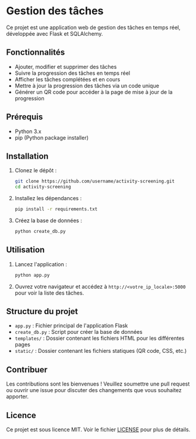 # Gestion des tâches

Ce projet est une application web de gestion des tâches en temps réel, développée avec Flask et SQLAlchemy.

## Fonctionnalités

- Ajouter, modifier et supprimer des tâches
- Suivre la progression des tâches en temps réel
- Afficher les tâches complétées et en cours
- Mettre à jour la progression des tâches via un code unique
- Générer un QR code pour accéder à la page de mise à jour de la progression

## Prérequis

- Python 3.x
- pip (Python package installer)

## Installation

1. Clonez le dépôt :
    ```bash
    git clone https://github.com/username/activity-screening.git
    cd activity-screening
    ```

2. Installez les dépendances :
    ```bash
    pip install -r requirements.txt
    ```

3. Créez la base de données :
    ```bash
    python create_db.py
    ```

## Utilisation

1. Lancez l'application :
    ```bash
    python app.py
    ```

2. Ouvrez votre navigateur et accédez à `http://<votre_ip_locale>:5000` pour voir la liste des tâches.

## Structure du projet

- `app.py` : Fichier principal de l'application Flask
- `create_db.py` : Script pour créer la base de données
- `templates/` : Dossier contenant les fichiers HTML pour les différentes pages
- `static/` : Dossier contenant les fichiers statiques (QR code, CSS, etc.)

## Contribuer

Les contributions sont les bienvenues ! Veuillez soumettre une pull request ou ouvrir une issue pour discuter des changements que vous souhaitez apporter.

## Licence

Ce projet est sous licence MIT. Voir le fichier [LICENSE](LICENSE) pour plus de détails.
